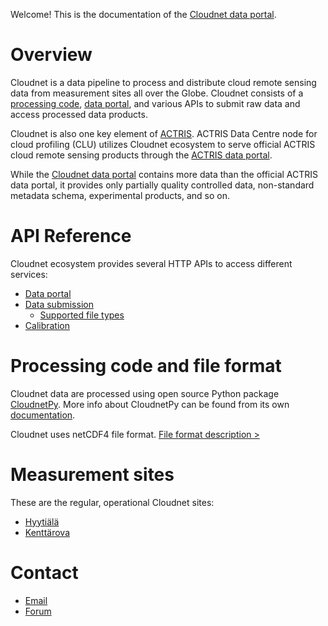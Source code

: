 Welcome! This is the documentation of the [Cloudnet data portal](https://cloudnet.fmi.fi).

# Overview

Cloudnet is a data pipeline to process and distribute cloud remote sensing
data from measurement sites all over the Globe. Cloudnet consists of a 
[processing code](https://github.com/actris-cloudnet/cloudnetpy), 
[data portal](https://cloudnet.fmi.fi), and various APIs 
to submit raw data and access processed data products.

Cloudnet is also one key element of [ACTRIS](https://www.actris.eu/). ACTRIS Data Centre node 
for cloud profiling (CLU) utilizes Cloudnet ecosystem to serve official ACTRIS cloud 
remote sensing products through the [ACTRIS data portal](https://actris.nilu.no/).

While the [Cloudnet data portal](https://cloudnet.fmi.fi) contains more data than
the official ACTRIS data portal, it provides only partially quality 
controlled data, non-standard metadata schema, experimental products, and so on.

# API Reference

Cloudnet ecosystem provides several HTTP APIs to access different services:

* [Data portal](api/data-portal.md)
* [Data submission](api/data-upload.md)
  * [Supported file types](api/upload-file-types.md)
* [Calibration](api/calibration.md)

# Processing code and file format

Cloudnet data are processed using open source Python package [CloudnetPy](https://github.com/actris-cloudnet/cloudnetpy).
More info about CloudnetPy can be found from its own [documentation](https://cloudnetpy.readthedocs.io/en/latest/?badge=latest).

Cloudnet uses netCDF4 file format. [File format description >](https://cloudnetpy.readthedocs.io/en/latest/fileformat.html)


# Measurement sites

These are the regular, operational Cloudnet sites:

* [Hyytiälä](sites/hyytiala.md)
* [Kenttärova](sites/kenttarova.md)


# Contact

* [Email](mailto:actris.cloudnet@fmi.fi)
* [Forum](https://forum.cloudnet.fmi.fi)

